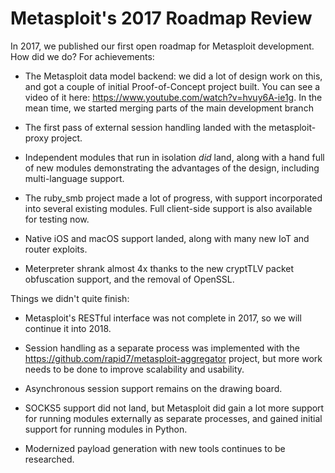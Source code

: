 # Metasploit's 2017 Roadmap Review

In 2017, we published our first open roadmap for Metasploit development. How did we do? For achievements:

 * The Metasploit data model backend: we did a lot of design work on this, and got a couple of initial Proof-of-Concept project built. You can see a video of it here: https://www.youtube.com/watch?v=hvuy6A-ie1g. In the mean time, we started merging parts of the main development branch 

 * The first pass of external session handling landed with the metasploit-proxy project. 

 * Independent modules that run in isolation _did_ land, along with a hand full of new modules demonstrating the advantages of the design, including multi-language support.

 * The ruby_smb project made a lot of progress, with support incorporated into several existing modules. Full client-side support is also available for testing now.

 * Native iOS and macOS support landed, along with many new IoT and router exploits.

 * Meterpreter shrank almost 4x thanks to the new cryptTLV packet obfuscation support, and the removal of OpenSSL.

Things we didn't quite finish:

 * Metasploit's RESTful interface was not complete in 2017, so we will continue it into 2018.

 * Session handling as a separate process was implemented with the https://github.com/rapid7/metasploit-aggregator project, but more work needs to be done to improve scalability and usability.

 * Asynchronous session support remains on the drawing board.

 * SOCKS5 support did not land, but Metasploit did gain a lot more support for running modules externally as separate processes, and gained initial support for running modules in Python.

 * Modernized payload generation with new tools continues to be researched.